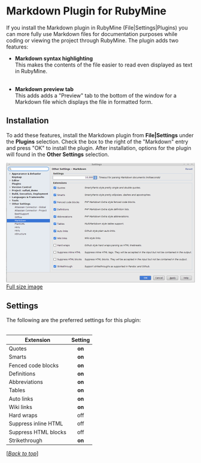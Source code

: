 <!-- lib/doc/markdown/plugin.md -->
  
# Markdown Plugin for RubyMine                                  <a name="top"/>

  If you install the Markdown plugin in RubyMine (File|Settings|Plugins) you
  can more fully use Markdown files for documentation purposes while coding or
  viewing the project through RubyMine.  The plugin adds two features:

  - **Markdown syntax highlighting** <br/>
    This makes the contents of the file easier to read even displayed as text
    in RubyMine. <br/><br/>

  - **Markdown preview tab** <br/>
    This adds adds a "Preview" tab to the bottom of the window for a Markdown
    file which displays the file in formatted form.

## Installation                                        <a name="installation"/>

  To add these features, install the Markdown plugin from **File|Settings**
  under the **Plugins** selection.  Check the box to the right of the
  "Markdown" entry and press "OK" to install the plugin.  After installation,
  options for the plugin will found in the **Other Settings** selection.

  ![Markdown settings image](images/MarkdownPlugin_50pct.png)
  <br/>[Full size image](images/MarkdownPlugin.png)

## Settings                                                <a name="settings"/>

  The following are the preferred settings for this plugin:
  <br/><br/>
  
| Extension             | Setting |
| --------------------- |:-------:|
| Quotes                | **on**  |
| Smarts                | **on**  |
| Fenced code blocks    | **on**  |
| Definitions           | **on**  |
| Abbreviations         | **on**  |
| Tables                | **on**  |
| Auto links            | **on**  |
| Wiki links            | **on**  |
| Hard wraps            | off     |
| Suppress inline HTML  | off     |
| Suppress HTML blocks  | off     |
| Strikethrough         | **on**  |

  \[[*Back to top*](#top)\]
